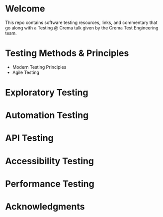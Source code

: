 # Welcome
This repo contains software testing resources, links, and commentary that go along with a Testing @ Crema talk given by the Crema Test Engineering team. 

# Testing Methods & Principles
- Modern Testing Principles
- Agile Testing

# Exploratory Testing 
# Automation Testing 
# API Testing
# Accessibility Testing
# Performance Testing 
# Acknowledgments 
